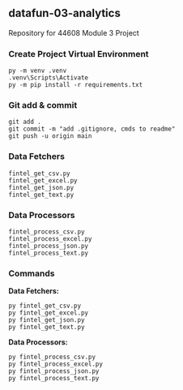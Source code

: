 ## datafun-03-analytics

Repository for 44608 Module 3 Project

### Create Project Virtual Environment
```
py -m venv .venv
.venv\Scripts\Activate
py -m pip install -r requirements.txt
```
### Git add & commit
```
git add .
git commit -m "add .gitignore, cmds to readme"
git push -u origin main
```
### Data Fetchers
```
fintel_get_csv.py
fintel_get_excel.py
fintel_get_json.py
fintel_get_text.py
```
### Data Processors
```
fintel_process_csv.py
fintel_process_excel.py
fintel_process_json.py
fintel_process_text.py
```
### Commands
**Data Fetchers:**
```
py fintel_get_csv.py
py fintel_get_excel.py
py fintel_get_json.py
py fintel_get_text.py
```
**Data Processors:**
```
py fintel_process_csv.py
py fintel_process_excel.py
py fintel_process_json.py
py fintel_process_text.py
```
